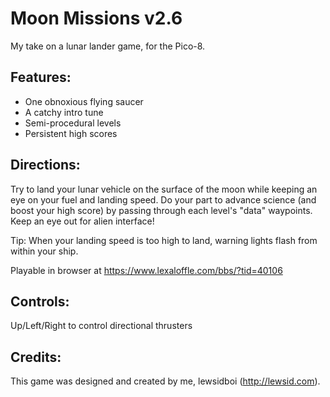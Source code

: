 Moon Missions v2.6
==================
My take on a lunar lander game, for the Pico-8.

Features:
---------
  - One obnoxious flying saucer
  - A catchy intro tune
  - Semi-procedural levels
  - Persistent high scores

Directions:
-----------
Try to land your lunar vehicle on the surface of the moon while keeping an eye on your fuel
and landing speed. Do your part to advance science (and boost your high score) by passing 
through each level's "data" waypoints. Keep an eye out for alien interface!

Tip: When your landing speed is too high to land, warning lights flash from within your ship.

Playable in browser at https://www.lexaloffle.com/bbs/?tid=40106

Controls:
---------
Up/Left/Right to control directional thrusters

Credits:
--------
This game was designed and created by me, lewsidboi (http://lewsid.com).
